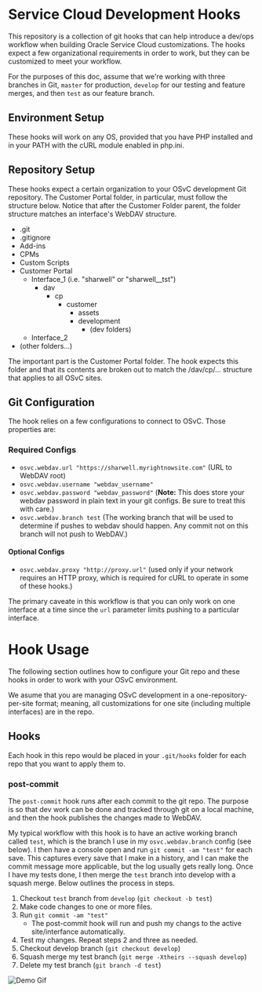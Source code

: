 Service Cloud Development Hooks
===============================
This repository is a collection of git hooks that can help introduce a dev/ops workflow when building Oracle Service Cloud customizations.  The hooks expect a few organizational requirements in order to work, but they can be customized to meet your workflow.

For the purposes of this doc, assume that we're working with three branches in Git, `master` for production, `develop` for our testing and feature merges, and then `test` as our feature branch.

## Environment Setup

These hooks will work on any OS, provided that you have PHP installed and in your PATH with the cURL module enabled in php.ini.

## Repository Setup

These hooks expect a certain organization to your OSvC development Git repository.  The Customer Portal folder, in particular, must follow the structure below.  Notice that after the Customer Folder parent, the folder structure matches an interface's WebDAV structure.

* .git
* .gitignore
* Add-ins
* CPMs
* Custom Scripts
* Customer Portal
    * Interface_1 (i.e. "sharwell" or "sharwell__tst")
        * dav
            * cp
                * customer
                    * assets
                    * development
                        * (dev folders)
    * Interface_2
* (other folders...)

The important part is the Customer Portal folder.  The hook expects this folder and that its contents are broken out to match the /dav/cp/... structure that applies to all OSvC sites.

## Git Configuration

The hook relies on a few configurations to connect to OSvC.  Those properties are:

### Required Configs

* `osvc.webdav.url "https://sharwell.myrightnowsite.com"` (URL to WebDAV root)
* `osvc.webdav.username "webdav_username"`
* `osvc.webdav.password "webdav_password"` (**Note:** This does store your webdav password in plain text in your git configs.  Be sure to treat this with care.)
* `osvc.webdav.branch test` (The working branch that will be used to determine if pushes to webdav should happen.  Any commit not on this branch will not push to WebDAV.)

#### Optional Configs

* `osvc.webdav.proxy "http://proxy.url"` (used only if your network requires an HTTP proxy, which is required for cURL to operate in some of these hooks.)

The primary caveate in this workflow is that you can only work on one interface at a time since the `url` parameter limits pushing to a particular interface.

# Hook Usage

The following section outlines how to configure your Git repo and these hooks in order to work with your OSvC environment.

We asume that you are managing OSvC development in a one-repository-per-site format; meaning, all customizations for one site (including multiple interfaces) are in the repo.

## Hooks

Each hook in this repo would be placed in your `.git/hooks` folder for each repo that you want to apply them to.

### post-commit

The `post-commit` hook runs after each commit to the git repo.  The purpose is so that dev work can be done and tracked through git on a local machine, and then the hook publishes the changes made to WebDAV.

My typical workflow with this hook is to have an active working branch called `test`, which is the branch I use in my `osvc.webdav.branch` config (see below).  I then have a console open and run `git commit -am "test"` for each save.  This captures every save that I make in a history, and I can make the commit message more applicable, but the log usually gets really long.  Once I have my tests done, I then merge the `test` branch into develop with a squash merge.  Below outlines the process in steps.

1. Checkout `test` branch from `develop` (`git checkout -b test`)
2. Make code changes to one or more files.
3. Run `git commit -am "test"`
    * The post-commit hook will run and push my changs to the active site/interfance automatically.
4. Test my changes.  Repeat steps 2 and three as needed.
5. Checkout develop branch (`git checkout develop`)
6. Squash merge my test branch (`git merge -Xtheirs --squash develop`)
7. Delete my test branch (`git branch -d test`)

<p><img src="http://i.imgur.com/1v6KWD1.gif" alt="Demo Gif"/></p>